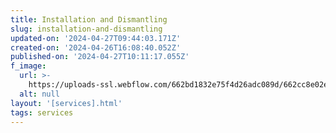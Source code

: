 ```yaml
---
title: Installation and Dismantling
slug: installation-and-dismantling
updated-on: '2024-04-27T09:44:03.171Z'
created-on: '2024-04-26T16:08:40.052Z'
published-on: '2024-04-27T10:11:17.055Z'
f_image:
  url: >-
    https://uploads-ssl.webflow.com/662bd1832e75f4d26adc089d/662cc8e02e96ee0dc10358fa_logistics%20coordinator.jpg
  alt: null
layout: '[services].html'
tags: services
---
```



